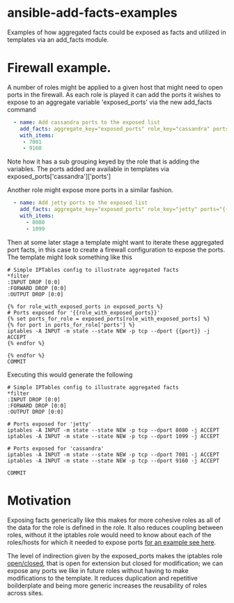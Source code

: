ansible-add-facts-examples
==========================

Examples of how aggregated facts could be exposed as facts and utilized in templates via an add_facts module.

Firewall example.
=================

A number of roles might be applied to a given host that might need to open ports in the firewall. As each role is played it can add the ports it wishes to expose to an aggregate variable 'exposed_ports' via the new add_facts command

```yml
  - name: Add cassandra ports to the exposed list
    add_facts: aggregate_key="exposed_ports" role_key="cassandra" ports="{{item}}"
    with_items: 
     - 7001
     - 9160
```

Note how it has a sub grouping keyed by the role that is adding the variables. The ports added are available in templates via exposed_ports['cassandra']['ports']

Another role might expose more ports in a similar fashion. 

```yml
  - name: Add jetty ports to the exposed list
    add_facts: aggregate_key="exposed_ports" role_key="jetty" ports="{{item}}"
    with_items:
      - 8080
      - 1099
```

Then at some later stage a template might want to iterate these aggregated port facts, in this case to create a firewall configuration to expose the ports. The template might look something like this 

```django
# Simple IPTables config to illustrate aggregated facts
*filter
:INPUT DROP [0:0]
:FORWARD DROP [0:0]
:OUTPUT DROP [0:0]

{% for role_with_exposed_ports in exposed_ports %}
# Ports exposed for '{{role_with_exposed_ports}}'
{% set ports_for_role = exposed_ports[role_with_exposed_ports] %}
{% for port in ports_for_role['ports'] %}
iptables -A INPUT -m state --state NEW -p tcp --dport {{port}} -j ACCEPT
{% endfor %}

{% endfor %}
COMMIT
```

Executing this would generate the following
```
# Simple IPTables config to illustrate aggregated facts
*filter
:INPUT DROP [0:0]
:FORWARD DROP [0:0]
:OUTPUT DROP [0:0]

# Ports exposed for 'jetty'
iptables -A INPUT -m state --state NEW -p tcp --dport 8080 -j ACCEPT
iptables -A INPUT -m state --state NEW -p tcp --dport 1099 -j ACCEPT

# Ports exposed for 'cassandra'
iptables -A INPUT -m state --state NEW -p tcp --dport 7001 -j ACCEPT
iptables -A INPUT -m state --state NEW -p tcp --dport 9160 -j ACCEPT

COMMIT

```

Motivation
=============
Exposing facts generically like this makes for more cohesive roles as all of the data for the role is defined in the role. It also reduces coupling between roles, without it the iptables role would need to know about each of the roles/hosts for which it needed to expose ports [for an example see here](https://github.com/jkleint/ansible-hadoop/blob/master/templates/iptables).

The level of indirection given by the exposed_ports makes the iptables role [open/closed](http://en.wikipedia.org/wiki/Open/closed_principle), that is open for extension but closed for modification; we can expose any ports we like in future roles without having to make modifications to the template. It reduces duplication and repetitive boilderplate and being more generic increases the reusability of roles across sites.